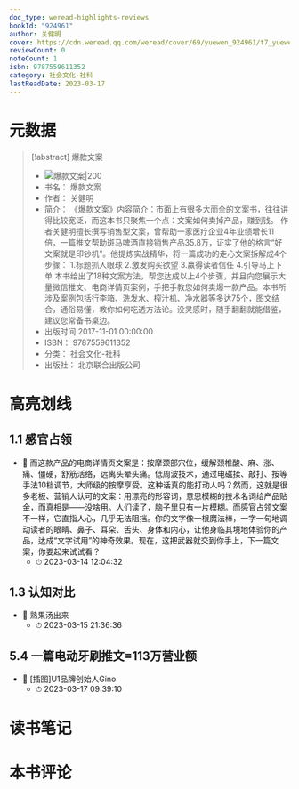 ```yaml
---
doc_type: weread-highlights-reviews
bookId: "924961"
author: 关健明
cover: https://cdn.weread.qq.com/weread/cover/69/yuewen_924961/t7_yuewen_9249611711959001.jpg
reviewCount: 0
noteCount: 1
isbn: 9787559611352
category: 社会文化-社科
lastReadDate: 2023-03-17
---
```

# 元数据
> [!abstract] 爆款文案
> - ![ 爆款文案|200](https://cdn.weread.qq.com/weread/cover/69/yuewen_924961/t7_yuewen_9249611711959001.jpg)
> - 书名： 爆款文案
> - 作者： 关健明
> - 简介： 《爆款文案》内容简介：市面上有很多大而全的文案书，往往讲得比较宽泛，而这本书只聚焦一个点：文案如何卖掉产品，赚到钱。
作者关健明擅长撰写销售型文案，曾帮助一家医疗企业4年业绩增长11倍，一篇推文帮助斑马啤酒直接销售产品35.8万，证实了他的格言“好文案就是印钞机”。他提炼实战精华，将一篇成功的走心文案拆解成4个步骤：
1.标题抓人眼球
2.激发购买欲望
3.赢得读者信任
4.引导马上下单
本书给出了18种文案方法，帮您达成以上4个步骤，并且向您展示大量微信推文、电商详情页案例，手把手教您如何卖爆一款产品。本书所涉及案例包括行李箱、洗发水、榨汁机、净水器等多达75个，图文结合，通俗易懂，教你如何吃透方法论。没灵感时，随手翻翻就能借鉴，建议您常备书桌边。
> - 出版时间 2017-11-01 00:00:00
> - ISBN： 9787559611352
> - 分类： 社会文化-社科
> - 出版社： 北京联合出版公司

# 高亮划线

## 1.1 感官占领


- 📌 而这款产品的电商详情页文案是：按摩颈部穴位，缓解颈椎酸、麻、涨、痛、僵硬，舒筋活络，远离头晕头痛。低周波技术，通过电磁揉、敲打、按等手法10档调节，大师级的按摩享受。这种话真的能打动人吗？然而，这就是很多老板、营销人认可的文案：用漂亮的形容词，意思模糊的技术名词给产品贴金，而真相是——没啥用。人们读了，脑子里只有一片模糊。而感官占领文案不一样，它直指人心，几乎无法阻挡。你的文字像一根魔法棒，一字一句地调动读者的眼睛、鼻子、耳朵、舌头、身体和内心，让他身临其境地体验你的产品，达成“文字试用”的神奇效果。现在，这把武器就交到你手上，下一篇文案，你耍起来试试看？ 
    - ⏱ 2023-03-14 12:04:32 
## 1.3 认知对比


- 📌 熟果汤出来 
    - ⏱ 2023-03-15 21:36:36 
## 5.4 一篇电动牙刷推文=113万营业额


- 📌 [插图]U1品牌创始人Gino 
    - ⏱ 2023-03-17 09:39:10 

# 读书笔记


# 本书评论
